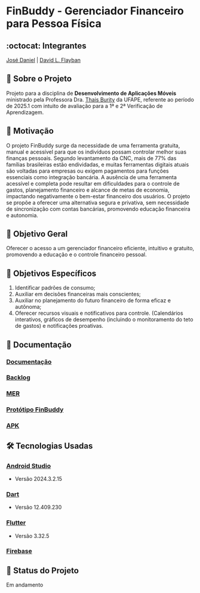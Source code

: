 # FinBuddy - Gerenciador Financeiro para Pessoa Física
## :octocat: Integrantes
[José Daniel](https://github.com/JoseDanielF) | [David L. Flayban](https://github.com/Flayban) 
## :page_with_curl: Sobre o Projeto
Projeto para a disciplina de __Desenvolvimento de Aplicações Móveis__ ministrado pela Professora Dra. [Thais Burity](https://github.com/taburity) da UFAPE, referente ao período de 2025.1 com intuito de avaliação para a 1ª e 2ª Verificação de Aprendizagem.

## :round_pushpin: Motivação
O projeto FinBuddy surge da necessidade de uma ferramenta gratuita, manual e acessível para que os indivíduos possam controlar melhor suas finanças pessoais. Segundo levantamento da CNC, mais de 77% das famílias brasileiras estão endividadas, e muitas ferramentas digitais atuais são voltadas para empresas ou exigem pagamentos para funções essenciais como integração bancária.
A ausência de uma ferramenta acessível e completa pode resultar em dificuldades para o controle de gastos, planejamento financeiro e alcance de metas de economia, impactando negativamente o bem-estar financeiro dos usuários.
O projeto se propõe a oferecer uma alternativa segura e privativa, sem necessidade de sincronização com contas bancárias, promovendo educação financeira e autonomia.

## :round_pushpin: Objetivo Geral 
Oferecer o acesso a um gerenciador financeiro eficiente, intuitivo e gratuito, promovendo a educação e o controle financeiro pessoal.

## :round_pushpin: Objetivos Específicos
  1. Identificar padrões de consumo;
  2. Auxiliar em decisões financeiras mais conscientes;
  3. Auxiliar no planejamento do futuro financeiro de forma eficaz e autônoma;
  4. Oferecer recursos visuais e notificativos para controle. (Calendários interativos, gráficos de desempenho (incluindo o monitoramento do teto de gastos) e notificações proativas.

## :round_pushpin: Documentação
### [Documentação](https://drive.google.com/drive/folders/1BDYb_pvn6g7q761QtnoIvFlAilXBlSeC?usp=drive_link)
### [Backlog](https://github.com/orgs/Dev-Sphere-Enterprise/projects/1/views/1)
### [MER](https://docs.google.com/document/d/1kokUXbemNmx6zhpN7YFtU9qcu4vgtK8VKb_nUdexH5k/edit?tab=t.0)
### [Protótipo FinBuddy](https://www.figma.com/proto/rigBzs5uKKdDOERVPQ0gUl/Prot%C3%B3tipo-Mobile?node-id=1-5&p=f&t=6rjFtckSInneH0F9-1&scaling=scale-down&content-scaling=fixed&page-id=0%3A1&starting-point-node-id=15%3A2017)
### [APK]()

## :hammer_and_wrench: Tecnologias Usadas
### [Android Studio](https://developer.android.com/studio?hl=pt-br)
*   Versão 2024.3.2.15
### [Dart](https://dart.dev/)
*   Versão 12.409.230
### [Flutter](https://flutter.dev/)
*   Versão 3.32.5
### [Firebase](https://firebase.google.com/?hl=pt-br)

## :construction: Status do Projeto
Em andamento
